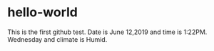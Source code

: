 # hello-world

This is the first github test. Date is June 12,2019 and time is 1:22PM. Wednesday and climate is Humid.
